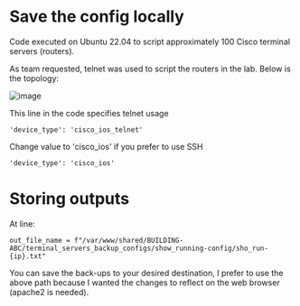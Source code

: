 # Save the config locally

Code executed on Ubuntu 22.04 to script approximately 100 Cisco terminal servers (routers).

As team requested, telnet was used to script the routers in the lab. Below is the topology:

![image](https://user-images.githubusercontent.com/128099142/233894228-dbb6538b-ac53-4065-860b-3afb16e1979c.png)

This line in the code specifies telnet usage
```
'device_type': 'cisco_ios_telnet'
```

Change value to 'cisco_ios' if you prefer to use SSH
```
'device_type': 'cisco_ios'
```


# Storing outputs

At line:
```
out_file_name = f"/var/www/shared/BUILDING-ABC/terminal_servers_backup_configs/show_running-config/sho_run-{ip}.txt"
```

You can save the back-ups to your desired destination, I prefer to use the above path because I wanted the changes to reflect on the web browser (apache2 is needed).
